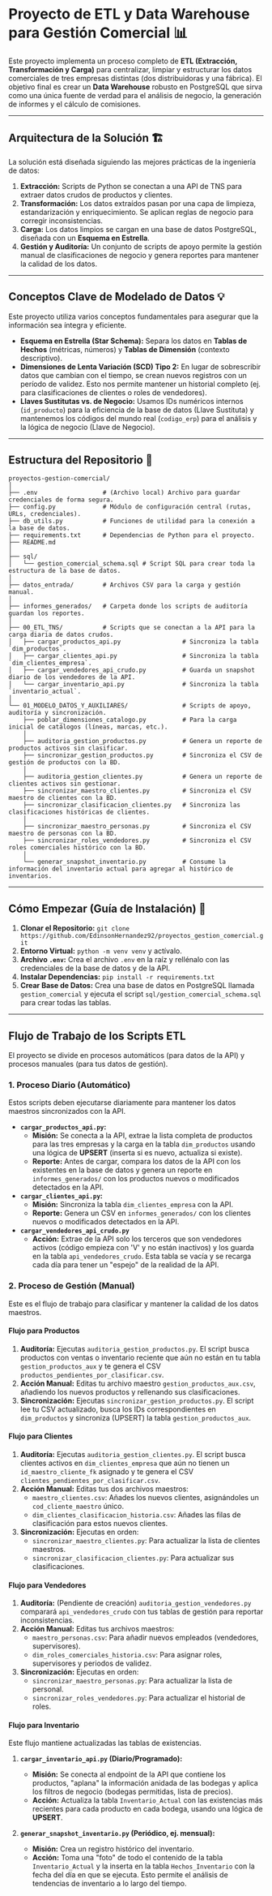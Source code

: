 # Proyecto de ETL y Data Warehouse para Gestión Comercial 📊

Este proyecto implementa un proceso completo de **ETL (Extracción, Transformación y Carga)** para centralizar, limpiar y estructurar los datos comerciales de tres empresas distintas (dos distribuidoras y una fábrica). El objetivo final es crear un **Data Warehouse** robusto en PostgreSQL que sirva como una única fuente de verdad para el análisis de negocio, la generación de informes y el cálculo de comisiones.

---
## Arquitectura de la Solución 🏗️

La solución está diseñada siguiendo las mejores prácticas de la ingeniería de datos:

1.  **Extracción:** Scripts de Python se conectan a una API de TNS para extraer datos crudos de productos y clientes.
2.  **Transformación:** Los datos extraídos pasan por una capa de limpieza, estandarización y enriquecimiento. Se aplican reglas de negocio para corregir inconsistencias.
3.  **Carga:** Los datos limpios se cargan en una base de datos PostgreSQL, diseñada con un **Esquema en Estrella**.
4.  **Gestión y Auditoría:** Un conjunto de scripts de apoyo permite la gestión manual de clasificaciones de negocio y genera reportes para mantener la calidad de los datos.

---
## Conceptos Clave de Modelado de Datos 💡

Este proyecto utiliza varios conceptos fundamentales para asegurar que la información sea íntegra y eficiente.

* **Esquema en Estrella (Star Schema):** Separa los datos en **Tablas de Hechos** (métricas, números) y **Tablas de Dimensión** (contexto descriptivo).
* **Dimensiones de Lenta Variación (SCD) Tipo 2:** En lugar de sobrescribir datos que cambian con el tiempo, se crean nuevos registros con un período de validez. Esto nos permite mantener un historial completo (ej. para clasificaciones de clientes o roles de vendedores).
* **Llaves Sustitutas vs. de Negocio:** Usamos IDs numéricos internos (`id_producto`) para la eficiencia de la base de datos (Llave Sustituta) y mantenemos los códigos del mundo real (`codigo_erp`) para el análisis y la lógica de negocio (Llave de Negocio).

---
## Estructura del Repositorio 📂

```
proyectos-gestion-comercial/
│
├── .env                  # (Archivo local) Archivo para guardar credenciales de forma segura.
├── config.py             # Módulo de configuración central (rutas, URLs, credenciales).
├── db_utils.py           # Funciones de utilidad para la conexión a la base de datos.
├── requirements.txt      # Dependencias de Python para el proyecto.
├── README.md
│
├── sql/
│   └── gestion_comercial_schema.sql # Script SQL para crear toda la estructura de la base de datos.
│
├── datos_entrada/        # Archivos CSV para la carga y gestión manual.
│
├── informes_generados/   # Carpeta donde los scripts de auditoría guardan los reportes.
│
├── 00_ETL_TNS/           # Scripts que se conectan a la API para la carga diaria de datos crudos.
│   ├── cargar_productos_api.py                 # Sincroniza la tabla `dim_productos`.
│   ├── cargar_clientes_api.py                  # Sincroniza la tabla `dim_clientes_empresa`.
│   ├── cargar_vendedores_api_crudo.py          # Guarda un snapshot diario de los vendedores de la API.
│   └── cargar_inventario_api.py                # Sincroniza la tabla `inventario_actual`.
│
└── 01_MODELO_DATOS_Y_AUXILIARES/               # Scripts de apoyo, auditoría y sincronización.
    ├── poblar_dimensiones_catalogo.py          # Para la carga inicial de catálogos (líneas, marcas, etc.).
    │
    ├── auditoria_gestion_productos.py          # Genera un reporte de productos activos sin clasificar.
    ├── sincronizar_gestion_productos.py        # Sincroniza el CSV de gestión de productos con la BD.
    │
    ├── auditoria_gestion_clientes.py           # Genera un reporte de clientes activos sin gestionar.
    ├── sincronizar_maestro_clientes.py         # Sincroniza el CSV maestro de clientes con la BD.
    ├── sincronizar_clasificacion_clientes.py   # Sincroniza las clasificaciones históricas de clientes.
    │
    ├── sincronizar_maestro_personas.py         # Sincroniza el CSV maestro de personas con la BD.
    ├── sincronizar_roles_vendedores.py         # Sincroniza el CSV roles comerciales histórico con la BD.
    │
    └── generar_snapshot_inventario.py          # Consume la información del inventario actual para agregar al histórico de inventarios.
```

---
## Cómo Empezar (Guía de Instalación) 🚀

1.  **Clonar el Repositorio:** `git clone https://github.com/EdinsonHernandez92/proyectos_gestion_comercial.git`
2.  **Entorno Virtual:** `python -m venv venv` y actívalo.
3.  **Archivo `.env`:** Crea el archivo `.env` en la raíz y rellénalo con las credenciales de la base de datos y de la API.
4.  **Instalar Dependencias:** `pip install -r requirements.txt`
5.  **Crear Base de Datos:** Crea una base de datos en PostgreSQL llamada `gestion_comercial` y ejecuta el script `sql/gestion_comercial_schema.sql` para crear todas las tablas.

---
## Flujo de Trabajo de los Scripts ETL

El proyecto se divide en procesos automáticos (para datos de la API) y procesos manuales (para tus datos de gestión).

### 1. Proceso Diario (Automático)
Estos scripts deben ejecutarse diariamente para mantener los datos maestros sincronizados con la API.

* **`cargar_productos_api.py`:**
    * **Misión:** Se conecta a la API, extrae la lista completa de productos para las tres empresas y la carga en la tabla `dim_productos` usando una lógica de **UPSERT** (inserta si es nuevo, actualiza si existe).
    * **Reporte:** Antes de cargar, compara los datos de la API con los existentes en la base de datos y genera un reporte en `informes_generados/` con los productos nuevos o modificados detectados en la API.
* **`cargar_clientes_api.py`:**
    * **Misión:** Sincroniza la tabla `dim_clientes_empresa` con la API.
    * **Reporte:** Genera un CSV en `informes_generados/` con los clientes nuevos o modificados detectados en la API.
* **`cargar_vendedores_api_crudo.py`**
    * **Acción:** Extrae de la API solo los terceros que son vendedores activos (código empieza con 'V' y no están inactivos) y los guarda en la tabla `api_vendedores_crudo`. Esta tabla se vacía y se recarga cada día para tener un "espejo" de la realidad de la API.

### 2. Proceso de Gestión (Manual)
Este es el flujo de trabajo para clasificar y mantener la calidad de los datos maestros.

#### Flujo para Productos
1.  **Auditoría:** Ejecutas `auditoria_gestion_productos.py`. El script busca productos con ventas o inventario reciente que aún no están en tu tabla `gestion_productos_aux` y te genera el CSV `productos_pendientes_por_clasificar.csv`.
2.  **Acción Manual:** Editas tu archivo maestro `gestion_productos_aux.csv`, añadiendo los nuevos productos y rellenando sus clasificaciones.
3.  **Sincronización:** Ejecutas `sincronizar_gestion_productos.py`. El script lee tu CSV actualizado, busca los IDs correspondientes en `dim_productos` y sincroniza (UPSERT) la tabla `gestion_productos_aux`.

#### Flujo para Clientes
1.  **Auditoría:** Ejecutas `auditoria_gestion_clientes.py`. El script busca clientes activos en `dim_clientes_empresa` que aún no tienen un `id_maestro_cliente_fk` asignado y te genera el CSV `clientes_pendientes_por_clasificar.csv`.
2.  **Acción Manual:** Editas tus dos archivos maestros:
    * `maestro_clientes.csv`: Añades los nuevos clientes, asignándoles un `cod_cliente_maestro` único.
    * `dim_clientes_clasificacion_historia.csv`: Añades las filas de clasificación para estos nuevos clientes.
3.  **Sincronización:** Ejecutas en orden:
    * `sincronizar_maestro_clientes.py`: Para actualizar la lista de clientes maestros.
    * `sincronizar_clasificacion_clientes.py`: Para actualizar sus clasificaciones.

#### Flujo para Vendedores
1.  **Auditoría:** (Pendiente de creación) `auditoria_gestion_vendedores.py` comparará `api_vendedores_crudo` con tus tablas de gestión para reportar inconsistencias.
2.  **Acción Manual:** Editas tus archivos maestros:
    * `maestro_personas.csv`: Para añadir nuevos empleados (vendedores, supervisores).
    * `dim_roles_comerciales_historia.csv`: Para asignar roles, supervisores y periodos de validez.
3.  **Sincronización:** Ejecutas en orden:
    * `sincronizar_maestro_personas.py`: Para actualizar la lista de personal.
    * `sincronizar_roles_vendedores.py`: Para actualizar el historial de roles.

#### Flujo para Inventario

Este flujo mantiene actualizadas las tablas de existencias.

1.  **`cargar_inventario_api.py` (Diario/Programado):**
    * **Misión:** Se conecta al endpoint de la API que contiene los productos, "aplana" la información anidada de las bodegas y aplica los filtros de negocio (bodegas permitidas, lista de precios).
    * **Acción:** Actualiza la tabla `Inventario_Actual` con las existencias más recientes para cada producto en cada bodega, usando una lógica de **UPSERT**.

2.  **`generar_snapshot_inventario.py` (Periódico, ej. mensual):**
    * **Misión:** Crea un registro histórico del inventario.
    * **Acción:** Toma una "foto" de todo el contenido de la tabla `Inventario_Actual` y la inserta en la tabla `Hechos_Inventario` con la fecha del día en que se ejecuta. Esto permite el análisis de tendencias de inventario a lo largo del tiempo.    